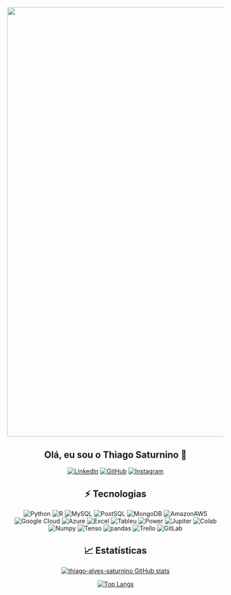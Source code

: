 <span align="center">

## <img src="https://user-images.githubusercontent.com/102863214/161394893-e945946b-f706-4e36-b841-9ba99e7cf8d3.png" width=" 1000px">

## Olá, eu sou o Thiago Saturnino 👋
   [![LinkedIn](https://img.shields.io/badge/LinkedIn-0077B5?style=for-the-badge&logo=linkedin&logoColor=white)](https://www.linkedin.com/in/thiago-saturnino/)
[![GitHub](https://img.shields.io/badge/GitHub-100000?style=for-the-badge&logo=github&logoColor=white)](https://github.com/thiago-alves-saturnino)
[![Instagram](https://img.shields.io/badge/Instagram-E4405F?style=for-the-badge&logo=instagram&logoColor=white)](https://www.instagram.com/tas_saturnino/)

## ⚡ Tecnologias

![Python](https://img.shields.io/badge/Python-3776AB?style=for-the-badge&logo=python&logoColor=white)
![R](https://img.shields.io/badge/R-276DC3?style=for-the-badge&logo=r&logoColor=white)
![MySQL](https://img.shields.io/badge/MySQL-00000F?style=for-the-badge&logo=mysql&logoColor=white)
![PostSQL](https://img.shields.io/badge/PostgreSQL-316192?style=for-the-badge&logo=postgresql&logoColor=white)
![MongoDB](https://img.shields.io/badge/MongoDB-4EA94B?style=for-the-badge&logo=mongodb&logoColor=white)
![AmazonAWS](https://img.shields.io/badge/Amazon_AWS-232F3E?style=for-the-badge&logo=amazon-aws&logoColor=white)
![Google Cloud](https://img.shields.io/badge/Google_Cloud-4285F4?style=for-the-badge&logo=google-cloud&logoColor=white)
![Azure](https://img.shields.io/badge/Microsoft_Azure-0089D6?style=for-the-badge&logo=microsoft-azure&logoColor=white)
![Excel](https://img.shields.io/badge/Microsoft_Excel-217346?style=for-the-badge&logo=microsoft-excel&logoColor=white)
![Tableu](https://img.shields.io/badge/Tableau-E97627?style=for-the-badge&logo=Tableau&logoColor=white)
![Power](https://img.shields.io/badge/PowerBI-F2C811?style=for-the-badge&logo=Power%20BI&logoColor=white)
![Jupiter](https://img.shields.io/badge/Jupyter-F37626.svg?&style=for-the-badge&logo=Jupyter&logoColor=white)
![Colab](https://img.shields.io/badge/Colab-F9AB00?style=for-the-badge&logo=googlecolab&color=525252)
![Numpy](https://img.shields.io/badge/Numpy-777BB4?style=for-the-badge&logo=numpy&logoColor=white)
![Tenso](https://img.shields.io/badge/TensorFlow-FF6F00?style=for-the-badge&logo=tensorflow&logoColor=white)
![pandas](https://img.shields.io/badge/Pandas-2C2D72?style=for-the-badge&logo=pandas&logoColor=white)
![Trello](https://img.shields.io/badge/Trello-0052CC?style=for-the-badge&logo=trello&logoColor=white)
![GitLab](https://img.shields.io/badge/GitHub-100000?style=for-the-badge&logo=github&logoColor=white)
   
## 📈 Estatísticas
   
[![thiago-alves-saturnino GitHub stats](https://github-readme-stats.vercel.app/api?username=thiago-alves-saturnino&show_icons=true&theme=tokyonight)](https://github.com/anuraghazra/github-readme-stats)

[![Top Langs](https://github-readme-stats.vercel.app/api/top-langs/?username=thiago-alves-saturnino&layout=compact)](https://github.com/thiago-alves-saturnino/github-readme-stats)



